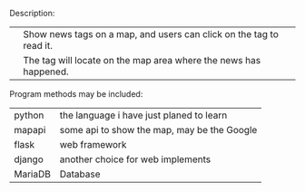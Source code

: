 Description:
<table>
<tr>
	<td></td>
	<td>Show news tags on a map, and users can click on the tag to read it.</td>
</tr>
<tr>
	<td></td>
	<td>The tag will locate on the map area where the news has happened.</td>
</tr>
</table>
<p>
Program methods may be included:
<table>
<tr>
	<td>python</td>
	<td>the language i have just planed to learn</td>
</tr>
<tr>
	<td>mapapi</td>
	<td>some api to show the map, may be the Google</td>
</tr>
<tr>
	<td>flask</td>
	<td>web framework</td>
</tr>
<tr>
	<td>django</td>
	<td>another choice for web implements</td>
</tr>
<tr>
	<td>MariaDB</td>
	<td>Database</td>
</tr>
</table>

